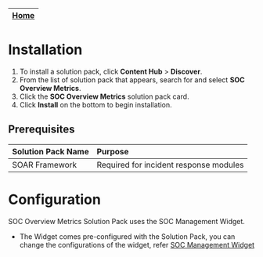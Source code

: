 | [Home](../README.md) |
|--------------------------------------------|

# Installation

1. To install a solution pack, click **Content Hub** > **Discover**.
2. From the list of solution pack that appears, search for and select **SOC Overview Metrics**.
3. Click the **SOC Overview Metrics** solution pack card.
4. Click **Install** on the bottom to begin installation.

## Prerequisites

| **Solution Pack Name** | **Purpose**                           |
| :--------------------- | :-------------------------------------|
|  SOAR Framework        | Required for incident response modules|

# Configuration

SOC Overview Metrics Solution Pack uses the SOC Management Widget.
- The Widget comes pre-configured with the Solution Pack, you can change the configurations of the widget, refer [SOC Management Widget](https://github.com/fortinet-fortisoar/widget-soc-management/tree/release/1.0.0)


